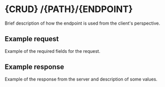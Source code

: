 # {CRUD} /{PATH}/{ENDPOINT}

Brief description of how the endpoint is used from the client's perspective.

## Example request

Example of the required fields for the request.

## Example response

Example of the response from the server and description of some values.